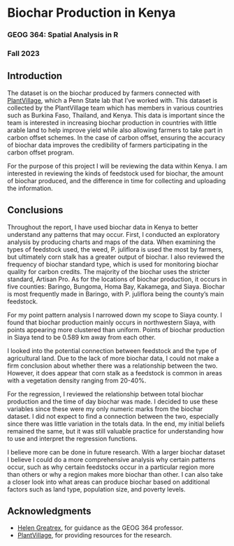 # Biochar Production in Kenya
### GEOG 364: Spatial Analysis in R
### Fall 2023
## Introduction

The dataset is on the biochar produced by farmers connected with [PlantVillage](https://plantvillage.psu.edu/), which a Penn State lab that I’ve worked with. This dataset is collected by the PlantVillage team which has members in various countries such as Burkina Faso, Thailand, and Kenya. This data is important since the team is interested in increasing biochar production in countries with little arable land to help improve yield while also allowing farmers to take part in carbon offset schemes. In the case of carbon offset, ensuring the accuracy of biochar data improves the credibility of farmers participating in the carbon offset program.

For the purpose of this project I will be reviewing the data within Kenya. I am interested in reviewing the kinds of feedstock used for biochar, the amount of biochar produced, and the difference in time for collecting and uploading the information.

## Conclusions

Throughout the report, I have used biochar data in Kenya to better understand any patterns that may occur. First, I conducted an exploratory analysis by producing charts and maps of the data. When examining the types of feedstock used, the weed, P. juliflora is used the most by farmers, but ultimately corn stalk has a greater output of biochar. I also reviewed the frequency of biochar standard type, which is used for monitoring biochar quality for carbon credits. The majority of the biochar uses the stricter standard, Artisan Pro. As for the locations of biochar production, it occurs in five counties: Baringo, Bungoma, Homa Bay, Kakamega, and Siaya. Biochar is most frequently made in Baringo, with P. juliflora being the county’s main feedstock.

For my point pattern analysis I narrowed down my scope to Siaya county. I found that biochar production mainly occurs in northwestern Siaya, with points appearing more clustered than uniform. Points of biochar production in Siaya tend to be 0.589 km away from each other.

I looked into the potential connection between feedstock and the type of agricultural land. Due to the lack of more biochar data, I could not make a firm conclusion about whether there was a relationship between the two. However, it does appear that corn stalk as a feedstock is common in areas with a vegetation density ranging from 20-40%.

For the regression, I reviewed the relationship between total biochar production and the time of day biochar was made. I decided to use these variables since these were my only numeric marks from the biochar dataset. I did not expect to find a connection between the two, especially since there was little variation in the totals data. In the end, my initial beliefs remained the same, but it was still valuable practice for understanding how to use and interpret the regression functions.

I believe more can be done in future research. With a larger biochar dataset I believe I could do a more comprehensive analysis why certain patterns occur, such as why certain feedstocks occur in a particular region more than others or why a region makes more biochar than other. I can also take a closer look into what areas can produce biochar based on additional factors such as land type, population size, and poverty levels.

## Acknowledgments

* [Helen Greatrex](https://www.geog.psu.edu/directory/helen-greatrex), for guidance as the GEOG 364 professor.
* [PlantVillage](https://plantvillage.psu.edu/), for providing resources for the research.
